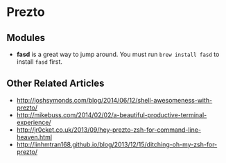 # Prezto


## Modules

- **fasd** is a great way to jump around.  You must run `brew install fasd` to install `fasd` first.  

## Other Related Articles

- http://joshsymonds.com/blog/2014/06/12/shell-awesomeness-with-prezto/
- http://mikebuss.com/2014/02/02/a-beautiful-productive-terminal-experience/
- http://jr0cket.co.uk/2013/09/hey-prezto-zsh-for-command-line-heaven.html
- http://linhmtran168.github.io/blog/2013/12/15/ditching-oh-my-zsh-for-prezto/

